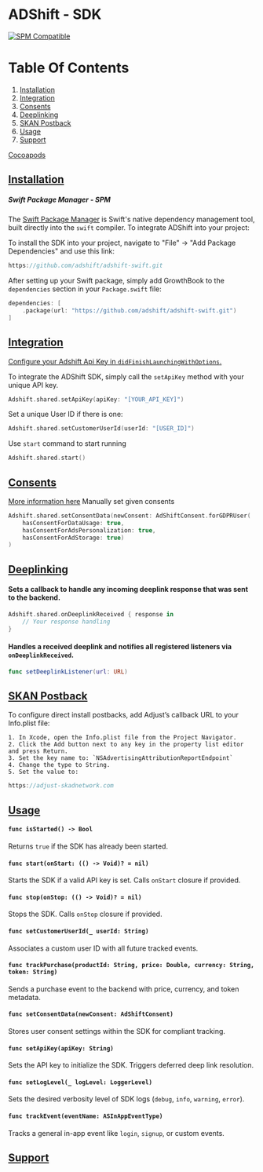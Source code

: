 # ADShift - SDK

[![SPM Compatible](https://img.shields.io/badge/SPM-compatible-brightgreen.svg)](https://swift.org/package-manager)

# Table Of Contents

1. [Installation](#Installation)
1. [Integration](#Integration)
1. [Consents](#Consents)
1. [Deeplinking](#Deeplinking)
1. [SKAN Postback](#SKAN)
1. [Usage](#Usage)
1. [Support](#support)

[Cocoapods](#pods)

## [Installation](#Installation)

##### Swift Package Manager - SPM

The [Swift Package Manager](https://swift.org/package-manager/) is Swift's native dependency management tool, built directly into the `swift` compiler. To integrate ADShift into your project:

To install the SDK into your project, navigate to "File" -> "Add Package Dependencies" and use this link:

```swift
https://github.com/adshift/adshift-swift.git
```

After setting up your Swift package, simply add GrowthBook to the `dependencies` section in your `Package.swift` file:

```swift
dependencies: [
    .package(url: "https://github.com/adshift/adshift-swift.git")
]
```

## [Integration](#Integration)
<ins> Configure your Adshift Api Key in `didFinishLaunchingWithOptions`. </ins>

To integrate the ADShift SDK, simply call the `setApiKey` method with your unique API key.

```swift
Adshift.shared.setApiKey(apiKey: "[YOUR_API_KEY]")
```

Set a unique User ID if there is one:
```swift
Adshift.shared.setCustomerUserId(userId: "[USER_ID]")
```

Use `start` command to start running 
```swift 
Adshift.shared.start()
```

## [Consents](#Consents)

[More information here](https://developer.apple.com/documentation/bundleresources/information-property-list/nsusertrackingusagedescription)
Manually set given consents 
```swift
Adshift.shared.setConsentData(newConsent: AdShiftConsent.forGDPRUser(
    hasConsentForDataUsage: true,
    hasConsentForAdsPersonalization: true,
    hasConsentForAdStorage: true)
)
```

## [Deeplinking](#Deeplinking)

#### Sets a callback to handle any incoming deeplink response that was sent to the backend.
```swift
Adshift.shared.onDeeplinkReceived { response in
    // Your response handling
}
```

#### Handles a received deeplink and notifies all registered listeners via `onDeeplinkReceived`.
```swift
func setDeeplinkListener(url: URL)
```

## [SKAN Postback](#SKAN)

To configure direct install postbacks, add Adjust’s callback URL to your Info.plist file:

    1. In Xcode, open the Info.plist file from the Project Navigator.
    2. Click the Add button next to any key in the property list editor and press Return.
    3. Set the key name to: `NSAdvertisingAttributionReportEndpoint`
    4. Change the type to String.
    5. Set the value to: 
    
```swift
https://adjust-skadnetwork.com
```


## [Usage](#Usage)

#### `func isStarted() -> Bool`
Returns `true` if the SDK has already been started.

#### `func start(onStart: (() -> Void)? = nil)`
Starts the SDK if a valid API key is set. Calls `onStart` closure if provided.

#### `func stop(onStop: (() -> Void)? = nil)`
Stops the SDK. Calls `onStop` closure if provided.

#### `func setCustomerUserId(_ userId: String)`
Associates a custom user ID with all future tracked events.

#### `func trackPurchase(productId: String, price: Double, currency: String, token: String)`
Sends a purchase event to the backend with price, currency, and token metadata.

#### `func setConsentData(newConsent: AdShiftConsent)`
Stores user consent settings within the SDK for compliant tracking.


#### `func setApiKey(apiKey: String)`
Sets the API key to initialize the SDK. Triggers deferred deep link resolution.

#### `func setLogLevel(_ logLevel: LoggerLevel)`
Sets the desired verbosity level of SDK logs (`debug`, `info`, `warning`, `error`).

#### `func trackEvent(eventName: ASInAppEventType)`
Tracks a general in-app event like `login`, `signup`, or custom events.


## [Support](#support)
